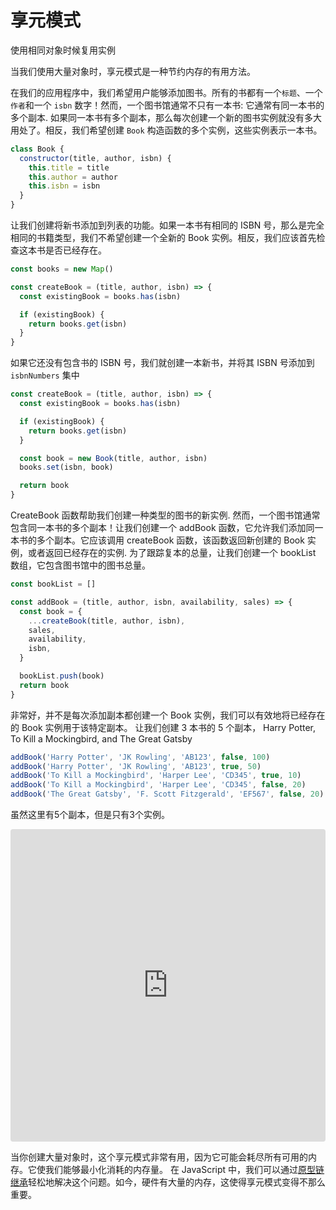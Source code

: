 # 享元模式

使用相同对象时候复用实例

当我们使用大量对象时，享元模式是一种节约内存的有用方法。

在我们的应用程序中，我们希望用户能够添加图书。所有的书都有一个`标题`、一个`作者`和一个 `isbn` 数字！然而，一个图书馆通常不只有一本书: 它通常有同一本书的多个副本.
如果同一本书有多个副本，那么每次创建一个新的图书实例就没有多大用处了。相反，我们希望创建 `Book` 构造函数的多个实例，这些实例表示一本书。

```js
class Book {
  constructor(title, author, isbn) {
    this.title = title
    this.author = author
    this.isbn = isbn
  }
}
```

让我们创建将新书添加到列表的功能。如果一本书有相同的 ISBN 号，那么是完全相同的书籍类型，我们不希望创建一个全新的 Book 实例。相反，我们应该首先检查这本书是否已经存在。

```js
const books = new Map()

const createBook = (title, author, isbn) => {
  const existingBook = books.has(isbn)

  if (existingBook) {
    return books.get(isbn)
  }
}
```

如果它还没有包含书的 ISBN 号，我们就创建一本新书，并将其 ISBN 号添加到 `isbnNumbers` 集中

```js
const createBook = (title, author, isbn) => {
  const existingBook = books.has(isbn)

  if (existingBook) {
    return books.get(isbn)
  }

  const book = new Book(title, author, isbn)
  books.set(isbn, book)

  return book
}
```

CreateBook 函数帮助我们创建一种类型的图书的新实例.
然而，一个图书馆通常包含同一本书的多个副本！让我们创建一个 addBook 函数，它允许我们添加同一本书的多个副本。它应该调用 createBook 函数，该函数返回新创建的 Book 实例，或者返回已经存在的实例.
为了跟踪复本的总量，让我们创建一个 bookList 数组，它包含图书馆中的图书总量。

```js
const bookList = []

const addBook = (title, author, isbn, availability, sales) => {
  const book = {
    ...createBook(title, author, isbn),
    sales,
    availability,
    isbn,
  }

  bookList.push(book)
  return book
}
```

非常好，并不是每次添加副本都创建一个 Book 实例，我们可以有效地将已经存在的 Book 实例用于该特定副本。
让我们创建 3 本书的 5 个副本， Harry Potter, To Kill a Mockingbird, and The Great Gatsby

```js
addBook('Harry Potter', 'JK Rowling', 'AB123', false, 100)
addBook('Harry Potter', 'JK Rowling', 'AB123', true, 50)
addBook('To Kill a Mockingbird', 'Harper Lee', 'CD345', true, 10)
addBook('To Kill a Mockingbird', 'Harper Lee', 'CD345', false, 20)
addBook('The Great Gatsby', 'F. Scott Fitzgerald', 'EF567', false, 20)
```
虽然这里有5个副本，但是只有3个实例。
<iframe src="https://codesandbox.io/embed/flyweight-pattern-1-m5c31?fontsize=14&hidenavigation=1&theme=dark"
     style="width:100%; height:500px; border:0; border-radius: 4px; overflow:hidden;"
     title="flyweight-pattern-1"
     allow="accelerometer; ambient-light-sensor; camera; encrypted-media; geolocation; gyroscope; hid; microphone; midi; payment; usb; vr; xr-spatial-tracking"
     sandbox="allow-forms allow-modals allow-popups allow-presentation allow-same-origin allow-scripts"
   ></iframe>

   当你创建大量对象时，这个享元模式非常有用，因为它可能会耗尽所有可用的内存。它使我们能够最小化消耗的内存量。
   在 JavaScript 中，我们可以通过[原型链继承](https://developer.mozilla.org/en-US/docs/Web/JavaScript/Inheritance_and_the_prototype_chain)轻松地解决这个问题。如今，硬件有大量的内存，这使得享元模式变得不那么重要。
